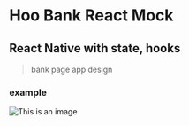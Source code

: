 # Hoo Bank React Mock

## React Native with state, hooks

>bank page app design

### example

![This is an image](https://www.dropbox.com/s/c4nnqqok69ognpj/screencapture-localhost-5173-2022-09-30-10_37_39.png?dl=0)